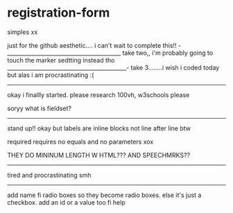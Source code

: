 # registration-form
simples xx

just for the github aesthetic.... i can't wait to complete this!!
-_________________________________________
take two,, i'm probably going to touch the marker sedtting instead tho
___________________________________________-
take 3........i wish i coded today but alas i am procrastinating :(

_______________________________________________

okay i finallly started. please research 100vh, w3schools please

soryy what is fieldset?
________________________________________________

stand up!!
okay but labels are inline blocks not line after line btw

required requires no equals and no parameters xox

THEY DO MININUM LENGTH W HTML??? AND SPEECHMRKS??

____________________________________________________
tired and procrastinating smh
______________________________________________________

add name fi radio boxes so they become radio boxes. else it's just a checkbox. add an id or a value too fi help